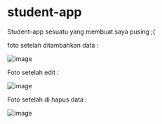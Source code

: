 # student-app
Student-app sesuatu yang membuat saya pusing ;(

foto setelah ditambahkan data :


![image](https://user-images.githubusercontent.com/82931864/164162974-cbb331fa-0904-4d1f-a74b-12c242e65f3c.png)


Foto setelah edit : 


![image](https://user-images.githubusercontent.com/82931864/164163024-e621dbba-c67c-482b-bf9e-f11a4aa496a0.png)


Foto setelah di hapus data : 


![image](https://user-images.githubusercontent.com/82931864/164163094-44de824e-a364-4866-a4de-e43400c85700.png)
